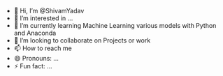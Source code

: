 - 👋 Hi, I’m @ShivamYadav
- 👀 I’m interested in ...
- 🌱 I’m currently learning Machine Learning various models with Python and Anaconda
- 💞️ I’m looking to collaborate on Projects or work
- 📫 How to reach me 
- 😄 Pronouns: ...
- ⚡ Fun fact: ...

<!---
Shivam980398/Shivam980398 is a ✨ special ✨ repository because its `README.md` (this file) appears on your GitHub profile.
You can click the Preview link to take a look at your changes.
--->
